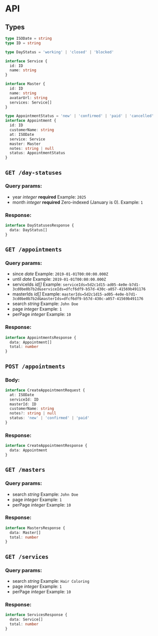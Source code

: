 # API

## Types

```ts
type ISODate = string
type ID = string

type DayStatus = 'working' | 'closed' | 'blocked'

interface Service {
  id: ID
  name: string
}

interface Master {
  id: ID
  name: string
  avatarUrl: string
  services: Service[]
}

type AppointmentStatus = 'new' | 'confirmed' | 'paid' | 'cancelled'
interface Appointment {
  id: ID
  customerName: string
  at: ISODate
  service: Service
  master: Master
  notes: string | null
  status: AppointmentStatus
}
```

## `GET /day-statuses`

### Query params:

- year _integer_ **required** Example: `2025`
- month _integer_ **required** Zero-indexed (January is 0). Example: `1`

### Response:

```ts
interface DayStatusesResponse {
  data: DayStatus[]
}
```

## `GET /appointments`

### Query params:

- since _date_ Example: `2019-01-01T00:00:00.000Z`
- until _date_ Example: `2019-01-01T00:00:00.000Z`
- serviceIds _id[]_ Example: `serviceIds=5d2c1d15-ad05-4e0e-b7d1-3cd0be0b7b2d&serviceIds=dfcf6df9-b57d-430c-a057-41569b491176`
- masterIds _id[]_ Example: `masterIds=5d2c1d15-ad05-4e0e-b7d1-3cd0be0b7b2d&masterIds=dfcf6df9-b57d-430c-a057-41569b491176`
- search _string_ Example: `John Doe`
- page _integer_ Example: `1`
- perPage _integer_ Example: `10`

### Response:

```ts
interface AppointmentsResponse {
  data: Appointment[]
  total: number
}
```

## `POST /appointments`

### Body:

```ts
interface CreateAppointmentRequest {
  at: ISODate
  serviceId: ID
  masterId: ID
  customerName: string
  notes?: string | null
  status: 'new' | 'confirmed' | 'paid'
}
```

### Response:

```ts
interface CreateAppointmentResponse {
  data: Appointment
}
```

## `GET /masters`

### Query params:

- search _string_ Example: `John Doe`
- page _integer_ Example: `1`
- perPage _integer_ Example: `10`

### Response:

```ts
interface MastersResponse {
  data: Master[]
  total: number
}
```

## `GET /services`

### Query params:

- search _string_ Example: `Hair Coloring`
- page _integer_ Example: `1`
- perPage _integer_ Example: `10`

### Response:

```ts
interface ServicesResponse {
  data: Service[]
  total: number
}
```
